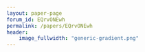 ```yaml
---
layout: paper-page
forum_id: EQrvONEwh
permalink: /papers/EQrvONEwh
header:
    image_fullwidth: "generic-gradient.png"
---
```

    